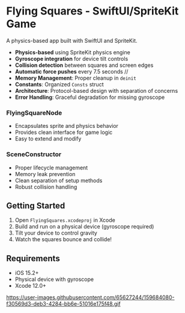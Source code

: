 # Flying Squares - SwiftUI/SpriteKit Game

A physics-based app built with SwiftUI and SpriteKit.

- **Physics-based** using SpriteKit physics engine
- **Gyroscope integration** for device tilt controls
- **Collision detection** between squares and screen edges
- **Automatic force pushes** every 7.5 seconds
//
- **Memory Management**: Proper cleanup in `deinit`
- **Constants**: Organized `Consts` struct
- **Architecture**: Protocol-based design with separation of concerns
- **Error Handling**: Graceful degradation for missing gyroscope

### FlyingSquareNode
- Encapsulates sprite and physics behavior
- Provides clean interface for game logic
- Easy to extend and modify

### SceneConstructor
- Proper lifecycle management
- Memory leak prevention
- Clean separation of setup methods
- Robust collision handling

## Getting Started

1. Open `FlyingSquares.xcodeproj` in Xcode
2. Build and run on a physical device (gyroscope required)
3. Tilt your device to control gravity
4. Watch the squares bounce and collide!

## Requirements

- iOS 15.2+
- Physical device with gyroscope
- Xcode 12.0+

https://user-images.githubusercontent.com/65627244/159684080-f30569d3-deb3-4284-bb6e-51016e175f48.gif

